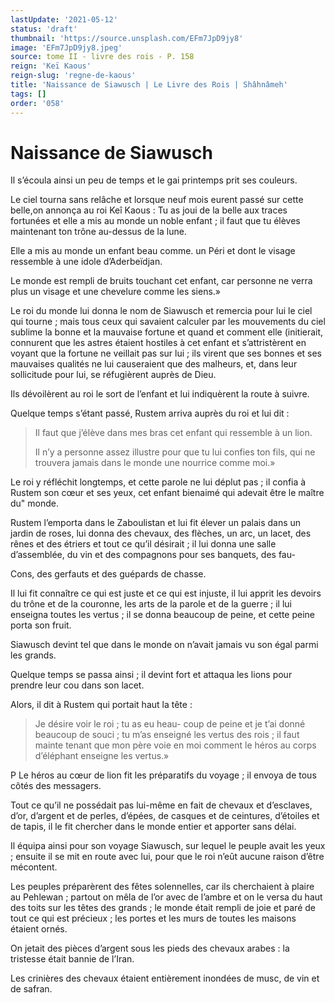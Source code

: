 ```yaml
---
lastUpdate: '2021-05-12'
status: 'draft'
thumbnail: 'https://source.unsplash.com/EFm7JpD9jy8'
image: 'EFm7JpD9jy8.jpeg'
source: tome II - livre des rois - P. 158
reign: 'Keï Kaous'
reign-slug: 'regne-de-kaous'
title: 'Naissance de Siawusch | Le Livre des Rois | Shâhnâmeh'
tags: []
order: '058'
---
```


# Naissance de Siawusch

Il s’écoula ainsi un peu de temps et le gai printemps prit ses couleurs.

Le ciel tourna sans relâche et lorsque neuf mois eurent passé sur cette belle,on annonça au roi Keî Kaous : Tu as joui de la belle aux traces fortunées et elle a mis au monde un noble enfant ; il faut que tu élèves maintenant ton trône au-dessus de la lune.

Elle a mis au monde un enfant beau comme. un Péri et dont le visage ressemble à une idole d’Aderbeïdjan.

Le monde est rempli de bruits touchant cet enfant, car personne ne verra plus un visage et une chevelure comme les siens.»

Le roi du monde lui donna le nom de Siawusch et remercia pour lui le ciel qui tourne ; mais tous ceux qui savaient calculer par les mouvements du ciel sublime la bonne et la mauvaise fortune et quand et comment elle (initierait, connurent que les astres étaient hostiles à cet enfant et s’attristèrent en voyant que la fortune ne veillait pas sur lui ; ils virent que ses bonnes et ses mauvaises qualités ne lui causeraient que des malheurs, et, dans leur sollicitude pour lui, se réfugièrent auprès de Dieu.

Ils dévoilèrent au roi le sort de l’enfant et lui indiquèrent la route à suivre.

Quelque temps s’étant passé, Rustem arriva auprès du roi et lui dit :

> Il faut que j’élève dans mes bras cet enfant qui ressemble à un lion.
>
> Il n’y a personne assez illustre pour que tu lui confies ton fils, qui ne trouvera jamais dans le monde une nourrice comme moi.»

Le roi y réfléchit longtemps, et cette parole ne lui déplut pas ; il confia à Rustem son cœur et ses yeux, cet enfant bienaimé qui adevait être le maître du" monde.

Rustem l’emporta dans le Zaboulistan et lui fit élever un palais dans un jardin de roses, lui donna des chevaux, des flèches, un arc, un lacet, des rênes et des étriers et tout ce qu’il désirait ; il lui donna une salle d’assemblée, du vin et des compagnons pour ses banquets, des fau-

Cons, des gerfauts et des guépards de chasse.

Il lui fit connaître ce qui est juste et ce qui est injuste, il lui apprit les devoirs du trône et de la couronne, les arts de la parole et de la guerre ; il lui enseigna toutes les vertus ; il se donna beaucoup de peine, et cette peine porta son fruit.

Siawusch devint tel que dans le monde on n’avait jamais vu son égal parmi les grands.

Quelque temps se passa ainsi ; il devint fort et attaqua les lions pour prendre leur cou dans son lacet.

Alors, il dit à Rustem qui portait haut la tête :

> Je désire voir le roi ; tu as eu heau-
coup de peine et je t’ai donné beaucoup de souci ; tu m’as enseigné les vertus des rois ; il faut mainte tenant que mon père voie en moi comment le héros au corps d’éléphant enseigne les vertus.»

P Le héros au cœur de lion fit les préparatifs du voyage ; il envoya de tous côtés des messagers.

Tout ce qu’il ne possédait pas lui-même en fait de chevaux et d’esclaves, d’or, d’argent et de perles, d’épées, de casques et de ceintures, d’étoiles et de tapis, il le fit chercher dans le monde entier et apporter sans délai.

Il équipa ainsi pour son voyage Siawusch, sur lequel le peuple avait les yeux ; ensuite il se mit en route avec lui, pour que le roi n’eût aucune raison d’être mécontent.

Les peuples préparèrent des fêtes solennelles, car ils cherchaient à plaire au Pehlewan ; partout on mêla de l’or avec de l’ambre et on le versa du haut des toits sur les têtes des grands ; le monde était rempli de joie et paré de tout ce qui est précieux ; les portes et les murs de toutes les maisons étaient ornés.

On jetait des pièces d’argent sous les pieds des chevaux arabes : la tristesse était bannie de l’Iran.

Les crinières des chevaux étaient entièrement inondées de musc, de vin et de safran.
